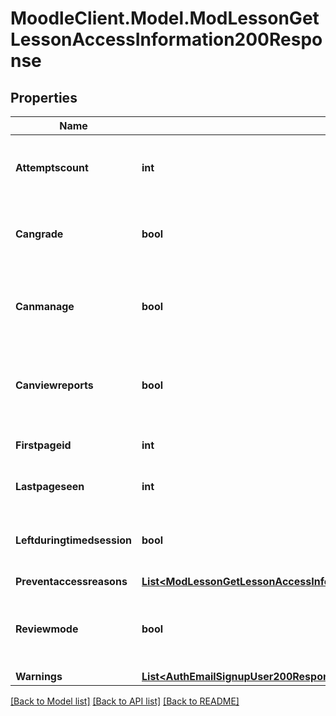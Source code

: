 # MoodleClient.Model.ModLessonGetLessonAccessInformation200Response

## Properties

Name | Type | Description | Notes
------------ | ------------- | ------------- | -------------
**Attemptscount** | **int** | The number of attempts done by the user. | [default to null]
**Cangrade** | **bool** | Whether the user can grade the lesson or not. | [default to null]
**Canmanage** | **bool** | Whether the user can manage the lesson or not. | [default to null]
**Canviewreports** | **bool** | Whether the user can view the lesson reports or not. | [default to null]
**Firstpageid** | **int** | The lesson first page id. | [default to null]
**Lastpageseen** | **int** | The last page seen id. | [default to null]
**Leftduringtimedsession** | **bool** | Whether the user left during a timed session. | [default to null]
**Preventaccessreasons** | [**List&lt;ModLessonGetLessonAccessInformation200ResponsePreventaccessreasonsInner&gt;**](ModLessonGetLessonAccessInformation200ResponsePreventaccessreasonsInner.md) |  | 
**Reviewmode** | **bool** | Whether the lesson is in review mode for the current user. | [default to null]
**Warnings** | [**List&lt;AuthEmailSignupUser200ResponseWarningsInner&gt;**](AuthEmailSignupUser200ResponseWarningsInner.md) |  | [optional] 

[[Back to Model list]](../README.md#documentation-for-models) [[Back to API list]](../README.md#documentation-for-api-endpoints) [[Back to README]](../README.md)

